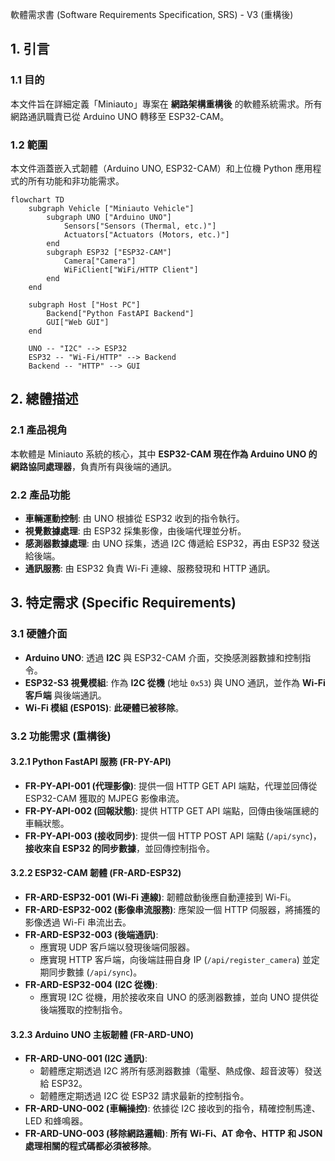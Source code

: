 軟體需求書 (Software Requirements Specification, SRS) - V3 (重構後)

## 1. 引言

### 1.1 目的
本文件旨在詳細定義「Miniauto」專案在 **網路架構重構後** 的軟體系統需求。所有網路通訊職責已從 Arduino UNO 轉移至 ESP32-CAM。

### 1.2 範圍
本文件涵蓋嵌入式韌體（Arduino UNO, ESP32-CAM）和上位機 Python 應用程式的所有功能和非功能需求。

```mermaid
flowchart TD
    subgraph Vehicle ["Miniauto Vehicle"]
        subgraph UNO ["Arduino UNO"]
            Sensors["Sensors (Thermal, etc.)"]
            Actuators["Actuators (Motors, etc.)"]
        end
        subgraph ESP32 ["ESP32-CAM"]
            Camera["Camera"]
            WiFiClient["WiFi/HTTP Client"]
        end
    end

    subgraph Host ["Host PC"]
        Backend["Python FastAPI Backend"]
        GUI["Web GUI"]
    end

    UNO -- "I2C" --> ESP32
    ESP32 -- "Wi-Fi/HTTP" --> Backend
    Backend -- "HTTP" --> GUI
```

## 2. 總體描述

### 2.1 產品視角
本軟體是 Miniauto 系統的核心，其中 **ESP32-CAM 現在作為 Arduino UNO 的網路協同處理器**，負責所有與後端的通訊。

### 2.2 產品功能
*   **車輛運動控制**: 由 UNO 根據從 ESP32 收到的指令執行。
*   **視覺數據處理**: 由 ESP32 採集影像，由後端代理並分析。
*   **感測器數據處理**: 由 UNO 採集，透過 I2C 傳遞給 ESP32，再由 ESP32 發送給後端。
*   **通訊服務**: 由 ESP32 負責 Wi-Fi 連線、服務發現和 HTTP 通訊。

## 3. 特定需求 (Specific Requirements)

### 3.1 硬體介面
*   **Arduino UNO**: 透過 **I2C** 與 ESP32-CAM 介面，交換感測器數據和控制指令。
*   **ESP32-S3 視覺模組**: 作為 **I2C 從機** (地址 `0x53`) 與 UNO 通訊，並作為 **Wi-Fi 客戶端** 與後端通訊。
*   **Wi-Fi 模組 (ESP01S)**: **此硬體已被移除**。

### 3.2 功能需求 (重構後)

#### 3.2.1 Python FastAPI 服務 (FR-PY-API)
*   **FR-PY-API-001 (代理影像)**: 提供一個 HTTP GET API 端點，代理並回傳從 ESP32-CAM 獲取的 MJPEG 影像串流。
*   **FR-PY-API-002 (回報狀態)**: 提供 HTTP GET API 端點，回傳由後端匯總的車輛狀態。
*   **FR-PY-API-003 (接收同步)**: 提供一個 HTTP POST API 端點 (`/api/sync`)，**接收來自 ESP32 的同步數據**，並回傳控制指令。

#### 3.2.2 ESP32-CAM 韌體 (FR-ARD-ESP32)
*   **FR-ARD-ESP32-001 (Wi-Fi 連線)**: 韌體啟動後應自動連接到 Wi-Fi。
*   **FR-ARD-ESP32-002 (影像串流服務)**: 應架設一個 HTTP 伺服器，將捕獲的影像透過 Wi-Fi 串流出去。
*   **FR-ARD-ESP32-003 (後端通訊)**: 
    *   應實現 UDP 客戶端以發現後端伺服器。
    *   應實現 HTTP 客戶端，向後端註冊自身 IP (`/api/register_camera`) 並定期同步數據 (`/api/sync`)。
*   **FR-ARD-ESP32-004 (I2C 從機)**: 
    *   應實現 I2C 從機，用於接收來自 UNO 的感測器數據，並向 UNO 提供從後端獲取的控制指令。

#### 3.2.3 Arduino UNO 主板韌體 (FR-ARD-UNO)
*   **FR-ARD-UNO-001 (I2C 通訊)**: 
    *   韌體應定期透過 I2C 將所有感測器數據（電壓、熱成像、超音波等）發送給 ESP32。
    *   韌體應定期透過 I2C 從 ESP32 請求最新的控制指令。
*   **FR-ARD-UNO-002 (車輛操控)**: 依據從 I2C 接收到的指令，精確控制馬達、LED 和蜂鳴器。
*   **FR-ARD-UNO-003 (移除網路邏輯)**: **所有 Wi-Fi、AT 命令、HTTP 和 JSON 處理相關的程式碼都必須被移除**。